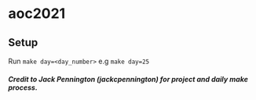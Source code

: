 # aoc2021

## Setup

Run `make day=<day_number>` e.g `make day=25`

##### Credit to Jack Pennington (jackcpennington) for project and daily make process.